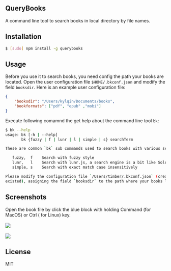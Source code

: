 QueryBooks
----

A command line tool to search books in local directory by file names.

## Installation

```sh
$ [sudo] npm install -g querybooks
```

## Usage

Before you use it to search books, you need config the path your books are located. Open the user configuration file `$HOME/.bkconf.json` and modify the field `booksdir`. Here is an example user configuration file:

```json
{
    "booksdir": "/Users/kylqin/Documents/books",
    "bookformats": ["pdf", "epub" ,"mobi"]
}
```

Execute following comamnd the get help about the command line tool `bk`:

```sh
$ bk --help
usage: bk [-h | --help]
       bk {fuzzy | f | lunr | l | simple | s} searchTerm

These are common `bk` sub commands used to search books with various search engines:

   fuzzy,  f    Search with fuzzy style
   lunr,   l    Search with lunr.js, a search engine is a bit like Solr
   simple, s    Search with exact match case insensitively

Please modify the configuration file `/Users/timber/.bkconf.json` (created it if not
existed), assigning the field `booksdir` to the path where your books located.
```

## Screenshots

Open the book file by click the blue block with holding Command (for MacOS) or Ctrl ( for Linux) key.
<br/>
<br/>
![](https://github.com/qinxij/querybooks/blob/master/screenshots/bk-screenshots01.png?raw=true)
<br/>
<br/>
![](https://github.com/qinxij/querybooks/blob/master/screenshots/bk-screenshots02.png?raw=true)

## License
MIT